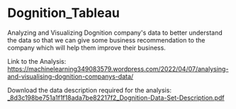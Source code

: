 # Dognition_Tableau


Analyzing and Visualizing Dognition company's data to better understand the data so that we can give some business recommendation to the company which will help them improve their business.



Link to the Analysis: https://machinelearning349083579.wordpress.com/2022/04/07/analysing-and-visualising-dognition-companys-data/

Download the data description required for the analysis:
[_8d3c198be751a1f1f18ada7be82217f2_Dognition-Data-Set-Description.pdf](https://github.com/Tushar-94/Dognition_Tableau/files/8435758/_8d3c198be751a1f1f18ada7be82217f2_Dognition-Data-Set-Description.pdf)



